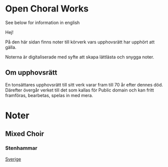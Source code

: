 # Open Choral Works

See below for information in english 

Hej! 

På den här sidan finns noter till körverk vars upphovsrätt har upphört att gälla.

Noterna är digitaliserade med syfte att skapa lättlästa och snygga noter.

## Om upphovsrätt
En tonsättares upphovsrätt till sitt verk varar fram till 70 år efter dennes död. Därefter övergår verket till det som kallas för Public domain och kan fritt framföras, bearbetas, spelas in med mera.


# Noter

## Mixed Choir

  ### Stenhammar
   [Sverige](../tree/main/Partitur/Stenhammar/Sverige.pdf)








